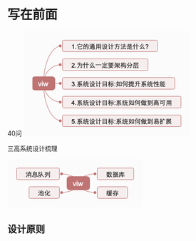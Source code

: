 
# 写在前面


 40问
![](2.高并发系统设计40问/imgs/1.高并发系统设计40问.png)


 三高系统设计梳理

![](2.高并发系统设计40问/imgs/2.高并发系统设计思路.png)

## 设计原则






